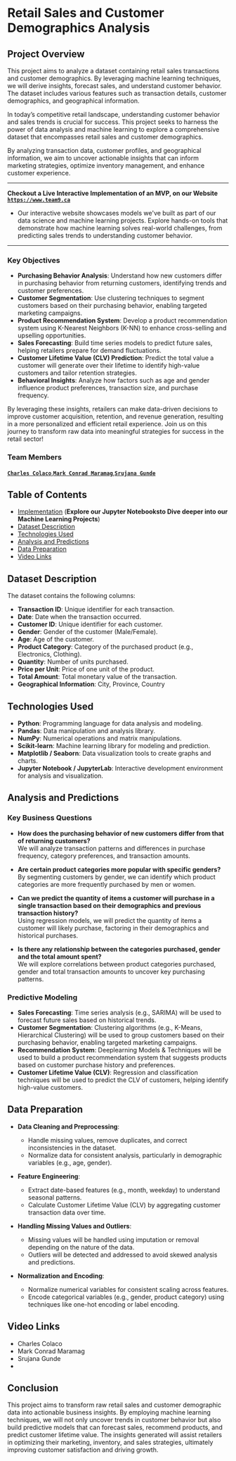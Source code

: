 # Retail Sales and Customer Demographics Analysis

## Project Overview

This project aims to analyze a dataset containing retail sales transactions and customer demographics. By leveraging machine learning techniques, we will derive insights, forecast sales, and understand customer behavior. The dataset includes various features such as transaction details, customer demographics, and geographical information.

In today’s competitive retail landscape, understanding customer behavior and sales trends is crucial for success. This project seeks to harness the power of data analysis and machine learning to explore a comprehensive dataset that encompasses retail sales and customer demographics.

By analyzing transaction data, customer profiles, and geographical information, we aim to uncover actionable insights that can inform marketing strategies, optimize inventory management, and enhance customer experience.

---

**Checkout a Live Interactive Implementation of an MVP, on our Website** [**`https://www.team9.ca`**](https://team9.ca)

- Our interactive website showcases models we've built as part of our data science and machine learning projects. Explore hands-on tools that demonstrate how machine learning solves real-world challenges, from predicting sales trends to understanding customer behavior.

---


### Key Objectives

- **Purchasing Behavior Analysis**: Understand how new customers differ in purchasing behavior from returning customers, identifying trends and customer preferences.
- **Customer Segmentation**: Use clustering techniques to segment customers based on their purchasing behavior, enabling targeted marketing campaigns.
- **Product Recommendation System**: Develop a product recommendation system using K-Nearest Neighbors (K-NN) to enhance cross-selling and upselling opportunities.
- **Sales Forecasting**: Build time series models to predict future sales, helping retailers prepare for demand fluctuations.
- **Customer Lifetime Value (CLV) Prediction**: Predict the total value a customer will generate over their lifetime to identify high-value customers and tailor retention strategies.
- **Behavioral Insights**: Analyze how factors such as age and gender influence product preferences, transaction size, and purchase frequency.

By leveraging these insights, retailers can make data-driven decisions to improve customer acquisition, retention, and revenue generation, resulting in a more personalized and efficient retail experience.
Join us on this journey to transform raw data into meaningful strategies for success in the retail sector!

### Team Members

[**`Charles Colaco`**](https://github.com/CharlesColaco),[**`Mark Conrad Maramag`**](https://github.com/markmaramag),[**`Srujana Gunde`**](https://github.com/s-gunde)

## Table of Contents

- [Implementation](https://github.com/Team9DSI/Retail-Sales-and-Customer-Demographics/blob/main/models/README.md)  (**Explore our Jupyter Notebooksto Dive deeper into our Machine Learning Projects**)
- [Dataset Description](#dataset-description)
- [Technologies Used](#technologies-used)
- [Analysis and Predictions](#analysis-and-predictions)
- [Data Preparation](#data-preparation)
- [Video Links](#video-links)


## Dataset Description

The dataset contains the following columns:

- **Transaction ID**: Unique identifier for each transaction.
- **Date**: Date when the transaction occurred.
- **Customer ID**: Unique identifier for each customer.
- **Gender**: Gender of the customer (Male/Female).
- **Age**: Age of the customer.
- **Product Category**: Category of the purchased product (e.g., Electronics, Clothing).
- **Quantity**: Number of units purchased.
- **Price per Unit**: Price of one unit of the product.
- **Total Amount**: Total monetary value of the transaction.
- **Geographical Information**: City, Province, Country


## Technologies Used

- **Python**: Programming language for data analysis and modeling.
- **Pandas**: Data manipulation and analysis library.
- **NumPy**: Numerical operations and matrix manipulations.
- **Scikit-learn**: Machine learning library for modeling and prediction.
- **Matplotlib / Seaborn**: Data visualization tools to create graphs and charts.
- **Jupyter Notebook / JupyterLab**: Interactive development environment for analysis and visualization.

## Analysis and Predictions

### Key Business Questions

- **How does the purchasing behavior of new customers differ from that of returning customers?**  
  We will analyze transaction patterns and differences in purchase frequency, category preferences, and transaction amounts.

- **Are certain product categories more popular with specific genders?**  
  By segmenting customers by gender, we can identify which product categories are more frequently purchased by men or women.

- **Can we predict the quantity of items a customer will purchase in a single transaction based on their demographics and previous transaction history?**  
  Using regression models, we will predict the quantity of items a customer will likely purchase, factoring in their demographics and historical purchases.

- **Is there any relationship between the categories purchased, gender and the total amount spent?**  
  We will explore correlations between product categories purchased, gender and total transaction amounts to uncover key purchasing patterns.

### Predictive Modeling

- **Sales Forecasting**: Time series analysis (e.g., SARIMA) will be used to forecast future sales based on historical trends.
- **Customer Segmentation**: Clustering algorithms (e.g., K-Means, Hierarchical Clustering) will be used to group customers based on their purchasing behavior, enabling targeted marketing campaigns.
- **Recommendation System**: Deeplearning Models & Techniques will be used to build a product recommendation system that suggests products based on customer purchase history and preferences.
- **Customer Lifetime Value (CLV)**: Regression and classification techniques will be used to predict the CLV of customers, helping identify high-value customers.

## Data Preparation

- **Data Cleaning and Preprocessing**:
  - Handle missing values, remove duplicates, and correct inconsistencies in the dataset.
  - Normalize data for consistent analysis, particularly in demographic variables (e.g., age, gender).
- **Feature Engineering**:
  - Extract date-based features (e.g., month, weekday) to understand seasonal patterns.
  - Calculate Customer Lifetime Value (CLV) by aggregating customer transaction data over time.
- **Handling Missing Values and Outliers**:

  - Missing values will be handled using imputation or removal depending on the nature of the data.
  - Outliers will be detected and addressed to avoid skewed analysis and predictions.

- **Normalization and Encoding**:
  - Normalize numerical variables for consistent scaling across features.
  - Encode categorical variables (e.g., gender, product category) using techniques like one-hot encoding or label encoding.

## Video Links

- Charles Colaco
- Mark Conrad Maramag
- Srujana Gunde
- 
## Conclusion

This project aims to transform raw retail sales and customer demographic data into actionable business insights. By employing machine learning techniques, we will not only uncover trends in customer behavior but also build predictive models that can forecast sales, recommend products, and predict customer lifetime value. The insights generated will assist retailers in optimizing their marketing, inventory, and sales strategies, ultimately improving customer satisfaction and driving growth.
